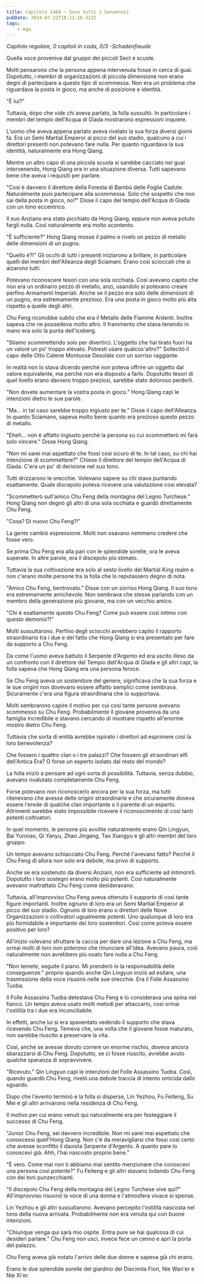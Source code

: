 ```yaml
---
title: Capitolo 1468 – Sono tutti i benvenuti
pubDate: 2024-07-22T18:13:16.512Z
tags:
    - mga
---
```



<em>Capitolo regolare,
0 capitoli in coda, 0/3
-Schadenfreude</em>


Quella voce proveniva dal gruppo dei piccoli Sect e scuole.


Molti pensarono che la persona appena intervenuta fosse in cerca di guai. Dopotutto, i membri di organizzazioni di piccola dimensione non erano degni di partecipare a questo tipo di scommessa. Non era un problema che riguardava la posta in gioco, ma anche di posizione e identità.


"È lui?"


Tuttavia, dopo che vide chi aveva parlato, la folla sussultò. In particolare i membri del tempio dell'Acqua di Giada mostrarono espressioni inquiete.


L'uomo che aveva appena parlato aveva rivelato la sua forza diversi giorni fa. Era un Semi Martial Emperor al picco del suo stadio, qualcuno a cui i direttori presenti non potevano fare nulla. Per quanto riguardava la sua identità, naturalmente era Hong Qiang.


Mentre un altro capo di una piccola scuola si sarebbe cacciato nei guai intervenendo, Hong Qiang era in una situazione diversa. Tutti sapevano bene che aveva i requisiti per parlare.


"Così è davvero il direttore della Foresta di Bambù delle Foglie Cadute. Naturalmente puoi partecipare alla scommessa. Solo che sospetto che non sai della posta in gioco, no?" Disse il capo del tempio dell'Acqua di Giada con un tono eccentrico.


Il suo Anziano era stato picchiato da Hong Qiang, eppure non aveva potuto fargli nulla. Così naturalmente era molto scontento.


"È sufficiente?" Hong Qiang mosse il palmo e rivelò un pezzo di metallo delle dimensioni di un pugno.


"Quello è?!" Gli occhi di tutti i presenti iniziarono a brillare, in particolare quelli dei membri dell'Alleanza degli Sciamani. Erano così scioccati che si alzarono tutti.


Potevano riconoscere tesori con una sola occhiata. Così avevano capito che non era un ordinario pezzo di metallo, anzi, usandolo si potevano creare perfino Armamenti Imperiali. Anche se il pezzo era solo delle dimensioni di un pugno, era estremamente prezioso. Era una posta in gioco molto più alta rispetto a quelle degli altri.


Chu Feng riconobbe subito che era il Metallo delle Fiamme Ardenti. Inoltre sapeva che ne possedeva molto altro. Il frammento che stava tenendo in mano era solo la punta dell'iceberg.


"Stiamo scommettendo solo per divertirci. L'oggetto che hai tirato fuori ha un valore un po' troppo elevato. Potresti usare qualcos'altro?" Sollecitò il capo delle Otto Catene Montuose Desolate con un sorriso raggiante.


In realtà non lo stava dicendo perché non poteva offrire un oggetto dal valore equivalente, ma perché non era disposto a farlo. Dopotutto tesori di quel livello erano davvero troppo preziosi, sarebbe stato doloroso perderli.


"Non dovete aumentare la vostra posta in gioco." Hong Qiang capì le intenzioni dietro le sue parole.


"Ma... in tal caso sarebbe troppo ingiusto per te." Disse il capo dell'Alleanza. In quanto Sciamano, sapeva molto bene quanto era prezioso questo pezzo di metallo.


"Eheh... non è affatto ingiusto perché la persona su cui scommetterò mi farà solo vincere." Disse Hong Qiang.


"Non mi sarei mai aspettato che fossi così sicuro di te. In tal caso, su chi hai intenzione di scommettere?" Chiese il direttore del tempio dell'Acqua di Giada. C'era un po' di derisione nel suo tono.


Tutti drizzarono le orecchie. Volevano sapere su chi stava puntando esattamente. Quale discepolo poteva ricevere una valutazione così elevata?


"Scommetterò sull'amico Chu Feng della montagna del Legno Turchese." Hong Qiang non degnò gli altri di una sola occhiata e guardò direttamente Chu Feng.


"Cosa? Di nuovo Chu Feng?!"


La gente cambiò espressione. Molti non osavano nemmeno credere che fosse vero.


Se prima Chu Feng era alla pari con le splendide sorelle, ora le aveva superate. In altre parole, era il discepolo più stimato.


Tuttavia la sua coltivazione era solo al sesto livello del Martial King realm e non c'erano molte persone tra la folla che lo reputassero degno di nota.


"Amico Chu Feng, bentrovato." Disse con un sorriso Hong Qiang. Il suo tono era estremamente amichevole. Non sembrava che stesse parlando con un membro della generazione più giovane, ma con un vecchio amico.


"Chi è esattamente questo Chu Feng? Come può essere così intimo con questo demonio?!"


Molti sussultarono. Perfino degli sciocchi avrebbero capito il rapporto straordinario tra i due e del fatto che Hong Qiang si era presentato per fare da supporto a Chu Feng.


Da come l'uomo aveva battuto il Serpente d'Argento ed era uscito illeso da un confronto con il direttore del Tempio dell'Acqua di Giada e gli altri capi, la folla sapeva che Hong Qiang era una persona feroce.


Se Chu Feng aveva un sostenitore del genere, significava che la sua forza e le sue origini non dovevano essere affatto semplici come sembrava. Sicuramente c'era una figura straordinaria che lo supportava.


Molti sembrarono capire il motivo per cui così tante persone avevano scommesso su Chu Feng. Probabilmente il giovane proveniva da una famiglia incredibile e stavano cercando di mostrare rispetto all'enorme mostro dietro Chu Feng.


Tuttavia che sorta di entità avrebbe ispirato i direttori ad esprimere così la loro benevolenza?


Che fossero i quattro clan o i tre palazzi? Che fossero gli straordinari elfi dell'Antica Era? O forse un esperto isolato dal resto del mondo?


La folla iniziò a pensare ad ogni sorta di possibilità. Tuttavia, senza dubbio, avevano rivalutato completamente Chu Feng.


Forse potevano non riconoscerlo ancora per la sua forza, ma tutti ritenevano che avesse delle origini straordinarie e che sicuramente doveva essere l'erede di qualche clan importante o il parente di un esperto. Altrimenti sarebbe stato impossibile ricevere il riconoscimento di così tanti potenti coltivatori.


In quel momento, le persone più avvilite naturalmente erano Qin Lingyun, Bai Yunxiao, Qi Yanyu, Zhao Jingang, Tao Xiangyu e gli altri membri del loro gruppo.


Un tempo avevano schiacciato Chu Feng. Perché l'avevano fatto? Perché il Chu Feng di allora non solo era debole, ma privo di supporto.


Anche se era sostenuto da diversi Anziani, non era sufficiente ad intimorirli. Dopotutto i loro sostegni erano molto più potenti. Così naturalmente avevano maltrattato Chu Feng come desideravano.


Tuttavia, all'improvviso Chu Feng aveva ottenuto il supporto di così tante figure importanti. Inoltre ognuno di loro era un Semi Martial Emperor al picco del suo stadio. Ognuno di loro erano o direttori delle Nove Organizzazioni o coltivatori ugualmente potenti. Uno qualunque di loro era più formidabile e importante dei loro sostenitori. Così come poteva essere positivo per loro?


All'inizio volevano sfruttare la caccia per dare una lezione a Chu Feng, ma ormai molti di loro non poterono che rinunciare all'idea. Avevano paura, così naturalmente non avrebbero più osato fare nulla a Chu Feng.


"Non temete, seguite il piano. Mi prenderò io la responsabilità delle conseguenze." proprio quando anche Qin Lingyun iniziò ad esitare, una trasmissione della voce risuonò nelle sue orecchie. Era il Folle Assassino Tuoba.


Il Folle Assassino Tuoba detestava Chu Feng e lo considerava una spina nel fianco. Un tempo aveva usato molti metodi per attaccarlo, così ormai l'ostilità tra i due era inconciliabile.


In effetti, anche lui si era spaventato vedendo il supporto che stava ricevendo Chu Feng. Temeva che, una volta che il giovane fosse maturato, non sarebbe riuscito a preservare la vita.


Così, anche se avesse dovuto correre un enorme rischio, doveva ancora sbarazzarsi di Chu Feng. Dopotutto, se ci fosse riuscito, avrebbe avuto qualche speranza di sopravvivere.


"Ricevuto." Qin Lingyun capì le intenzioni del Folle Assassino Tuoba. Così, quando guardò Chu Feng, rivelò una debole traccia di intento omicida dallo sguardo.


Dopo che l'evento terminò e la folla si disperse, Lin Yezhou, Fu Feiteng, Su Mei e gli altri arrivarono nella residenza di Chu Feng.


Il motivo per cui erano venuti qui naturalmente era per festeggiare il successo di Chu Feng.


"Junior Chu Feng, sei davvero incredibile. Non mi sarei mai aspettato che conoscessi quell'Hong Qiang. Non c'è da meravigliarsi che fossi così certo che avesse sconfitto il daoista Serpente d'Argento. A quanto pare lo conoscevi già. Ahh, l'hai nascosto proprio bene."


"È vero. Come mai non ti abbiamo mai sentito menzionare che conoscevi una persona così potente?" Fu Feiteng e gli altri stavano lodando Chu Feng con dei toni punzecchianti.


"Il discepolo Chu Feng della montagna del Legno Turchese vive qui?" All'improvviso risuonò la voce di una donna e l'atmosfera vivace si spense.


Lin Yezhou e gli altri sussultarono. Avevano percepito l'ostilità nascosta nel tono della nuova arrivata. Probabilmente non era venuta qui con buone intenzioni.


"Chiunque venga qui sarà mio ospite. Entra pure se hai qualcosa di cui desideri parlare." Chu Feng non uscì, invece fece un cenno e aprì la porta del palazzo.


Chu Feng aveva già notato l'arrivo delle due donne e sapeva già chi erano.


Erano le due splendide sorelle del giardino dei Diecimila Fiori, Nie Wan'er e Nie Xi'er.
                                


                                



